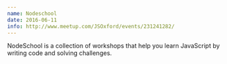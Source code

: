 ```yaml
---
name: Nodeschool
date: 2016-06-11
info: http://www.meetup.com/JSOxford/events/231241282/
---
```


NodeSchool is a collection of workshops that help you learn JavaScript by writing code and solving challenges.
